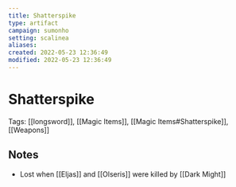 ```yaml
---
title: Shatterspike
type: artifact
campaign: sumonho
setting: scalinea
aliases:
created: 2022-05-23 12:36:49
modified: 2022-05-23 12:36:49
---
```


# Shatterspike

Tags:  [[longsword]], [[Magic Items]], [[Magic Items#Shatterspike]], [[Weapons]]

## Notes

- Lost when [[Eljas]] and [[Olseris]] were killed by [[Dark Might]]
